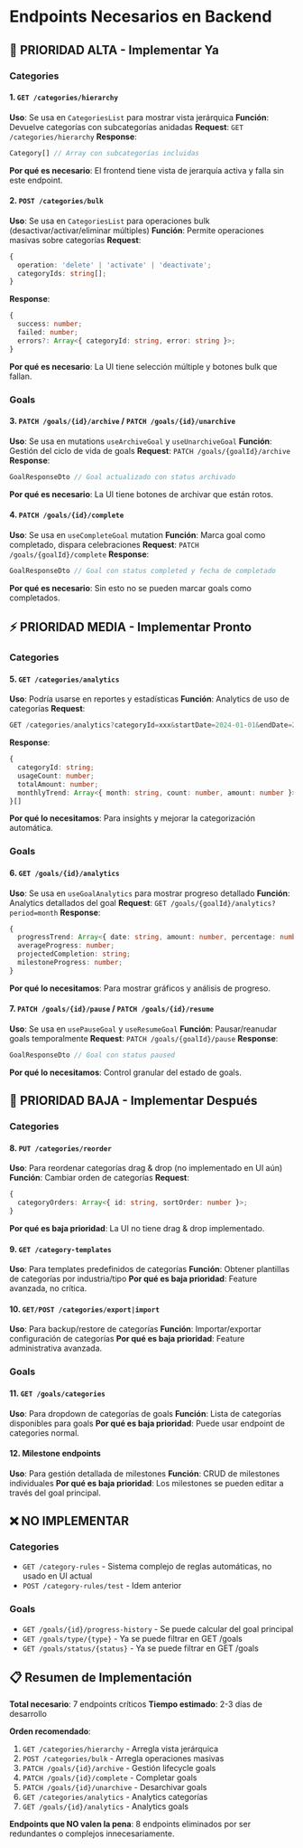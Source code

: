 # Endpoints Necesarios en Backend

## 🚀 PRIORIDAD ALTA - Implementar Ya

### Categories

#### 1. `GET /categories/hierarchy`
**Uso**: Se usa en `CategoriesList` para mostrar vista jerárquica
**Función**: Devuelve categorías con subcategorías anidadas
**Request**: `GET /categories/hierarchy`
**Response**: 
```typescript
Category[] // Array con subcategorías incluidas
```
**Por qué es necesario**: El frontend tiene vista de jerarquía activa y falla sin este endpoint.

#### 2. `POST /categories/bulk`
**Uso**: Se usa en `CategoriesList` para operaciones bulk (desactivar/activar/eliminar múltiples)
**Función**: Permite operaciones masivas sobre categorías
**Request**: 
```typescript
{
  operation: 'delete' | 'activate' | 'deactivate';
  categoryIds: string[];
}
```
**Response**: 
```typescript
{
  success: number;
  failed: number;
  errors?: Array<{ categoryId: string, error: string }>;
}
```
**Por qué es necesario**: La UI tiene selección múltiple y botones bulk que fallan.

### Goals

#### 3. `PATCH /goals/{id}/archive` / `PATCH /goals/{id}/unarchive`
**Uso**: Se usa en mutations `useArchiveGoal` y `useUnarchiveGoal` 
**Función**: Gestión del ciclo de vida de goals
**Request**: `PATCH /goals/{goalId}/archive`
**Response**: 
```typescript
GoalResponseDto // Goal actualizado con status archivado
```
**Por qué es necesario**: La UI tiene botones de archivar que están rotos.

#### 4. `PATCH /goals/{id}/complete`
**Uso**: Se usa en `useCompleteGoal` mutation
**Función**: Marca goal como completado, dispara celebraciones
**Request**: `PATCH /goals/{goalId}/complete`
**Response**: 
```typescript
GoalResponseDto // Goal con status completed y fecha de completado
```
**Por qué es necesario**: Sin esto no se pueden marcar goals como completados.

## ⚡ PRIORIDAD MEDIA - Implementar Pronto

### Categories

#### 5. `GET /categories/analytics`
**Uso**: Podría usarse en reportes y estadísticas
**Función**: Analytics de uso de categorías
**Request**: 
```typescript
GET /categories/analytics?categoryId=xxx&startDate=2024-01-01&endDate=2024-12-31
```
**Response**: 
```typescript
{
  categoryId: string;
  usageCount: number;
  totalAmount: number;
  monthlyTrend: Array<{ month: string, count: number, amount: number }>;
}[]
```
**Por qué lo necesitamos**: Para insights y mejorar la categorización automática.

### Goals

#### 6. `GET /goals/{id}/analytics`
**Uso**: Se usa en `useGoalAnalytics` para mostrar progreso detallado
**Función**: Analytics detallados del goal
**Request**: `GET /goals/{goalId}/analytics?period=month`
**Response**: 
```typescript
{
  progressTrend: Array<{ date: string, amount: number, percentage: number }>;
  averageProgress: number;
  projectedCompletion: string;
  milestoneProgress: number;
}
```
**Por qué lo necesitamos**: Para mostrar gráficos y análisis de progreso.

#### 7. `PATCH /goals/{id}/pause` / `PATCH /goals/{id}/resume`
**Uso**: Se usa en `usePauseGoal` y `useResumeGoal`
**Función**: Pausar/reanudar goals temporalmente
**Request**: `PATCH /goals/{goalId}/pause`
**Response**: 
```typescript
GoalResponseDto // Goal con status paused
```
**Por qué lo necesitamos**: Control granular del estado de goals.

## 🔧 PRIORIDAD BAJA - Implementar Después

### Categories

#### 8. `PUT /categories/reorder`
**Uso**: Para reordenar categorías drag & drop (no implementado en UI aún)
**Función**: Cambiar orden de categorías
**Request**: 
```typescript
{
  categoryOrders: Array<{ id: string, sortOrder: number }>;
}
```
**Por qué es baja prioridad**: La UI no tiene drag & drop implementado.

#### 9. `GET /category-templates`
**Uso**: Para templates predefinidos de categorías
**Función**: Obtener plantillas de categorías por industria/tipo
**Por qué es baja prioridad**: Feature avanzada, no crítica.

#### 10. `GET/POST /categories/export|import`
**Uso**: Para backup/restore de categorías
**Función**: Importar/exportar configuración de categorías
**Por qué es baja prioridad**: Feature administrativa avanzada.

### Goals

#### 11. `GET /goals/categories`
**Uso**: Para dropdown de categorías de goals
**Función**: Lista de categorías disponibles para goals
**Por qué es baja prioridad**: Puede usar endpoint de categories normal.

#### 12. Milestone endpoints
**Uso**: Para gestión detallada de milestones
**Función**: CRUD de milestones individuales
**Por qué es baja prioridad**: Los milestones se pueden editar a través del goal principal.

## ❌ NO IMPLEMENTAR

### Categories
- `GET /category-rules` - Sistema complejo de reglas automáticas, no usado en UI actual
- `POST /category-rules/test` - Idem anterior

### Goals  
- `GET /goals/{id}/progress-history` - Se puede calcular del goal principal
- `GET /goals/type/{type}` - Ya se puede filtrar en GET /goals
- `GET /goals/status/{status}` - Ya se puede filtrar en GET /goals

## 📋 Resumen de Implementación

**Total necesario**: 7 endpoints críticos
**Tiempo estimado**: 2-3 días de desarrollo

**Orden recomendado**:
1. `GET /categories/hierarchy` - Arregla vista jerárquica
2. `POST /categories/bulk` - Arregla operaciones masivas  
3. `PATCH /goals/{id}/archive` - Gestión lifecycle goals
4. `PATCH /goals/{id}/complete` - Completar goals
5. `PATCH /goals/{id}/unarchive` - Desarchivar goals
6. `GET /categories/analytics` - Analytics categorías
7. `GET /goals/{id}/analytics` - Analytics goals

**Endpoints que NO valen la pena**: 8 endpoints eliminados por ser redundantes o complejos innecesariamente.